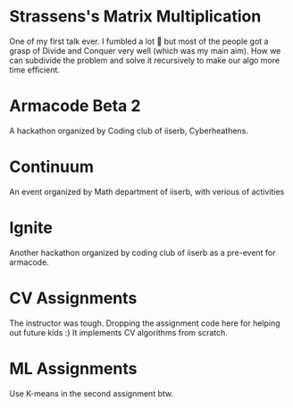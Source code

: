 # Strassens's Matrix Multiplication

One of my first talk ever. I fumbled a lot 🥲 but most of the people got a grasp of Divide and Conquer very well (which was my main aim). How we can subdivide the problem and solve it recursively to make our algo more time efficient.

# Armacode Beta 2

A hackathon organized by Coding club of iiserb, Cyberheathens.

# Continuum

An event organized by Math department of iiserb, with verious of activities

# Ignite

Another hackathon organized by coding club of iiserb as a pre-event for armacode.

# CV Assignments

The instructor was tough. Dropping the assignment code here for helping out future kids :)
It implements CV algorithms from scratch.

# ML Assignments

Use K-means in the second assignment btw.